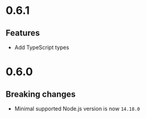 # 0.6.1

## Features

- Add TypeScript types

# 0.6.0

## Breaking changes

- Minimal supported Node.js version is now `14.18.0`
